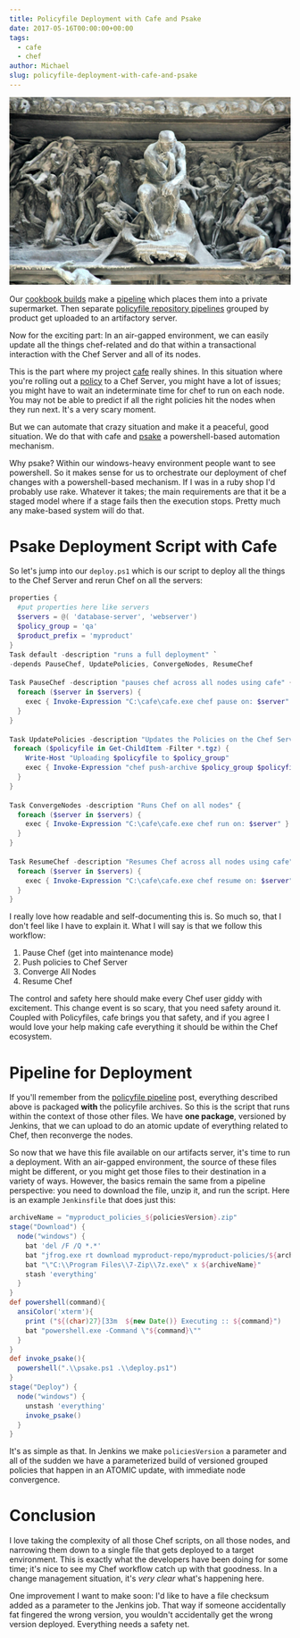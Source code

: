 ```yaml
---
title: Policyfile Deployment with Cafe and Psake
date: 2017-05-16T00:00:00+00:00
tags:
  - cafe
  - chef
author: Michael
slug: policyfile-deployment-with-cafe-and-psake
---
```

<div class="full-width">
  <img src="/images/feature-policyfile-deployment-with-cafe-and-psake.jpg" alt="Policyfile Deployment with Cafe" />
</div>

Our [cookbook builds](/cookbook-development-with-rakefile/) make a [pipeline](/cookbook-pipeline-with-jenkinsfile/) which places them into a private supermarket. Then separate [policyfile repository pipelines](/policyfile-pipeline-with-jenkinsfile/) grouped by product get uploaded to an artifactory server. 

Now for the exciting part: In an air-gapped environment, we can easily update all the things chef-related and do that within a transactional interaction with the Chef Server and all of its nodes.

This is the part where my project [cafe](/introducing-cafe/) really shines. In this situation where you're rolling out a [policy](/policyfiles/) to a Chef Server, you might have a lot of issues; you might have to wait an indeterminate time for chef to run on each node. You may not be able to predict if all the right policies hit the nodes when they run next. It's a very scary moment.

But we can automate that crazy situation and make it a peaceful, good situation. We do that with cafe and [psake](https://github.com/psake/psake) a powershell-based automation mechanism.

Why psake? Within our windows-heavy environment people want to see powershell. So it makes sense for us to orchestrate our deployment of chef changes with a powershell-based mechanism. If I was in a ruby shop I'd probably use rake. Whatever it takes; the main requirements are that it be a staged model where if a stage fails then the execution stops. Pretty much any make-based system will do that.

# Psake Deployment Script with Cafe

So let's jump into our `deploy.ps1` which is our script to deploy all the things to the Chef Server and rerun Chef on all the servers:

```powershell
properties {
  #put properties here like servers
  $servers = @( 'database-server', 'webserver')
  $policy_group = 'qa'
  $product_prefix = 'myproduct'
}
Task default -description "runs a full deployment" `
-depends PauseChef, UpdatePolicies, ConvergeNodes, ResumeChef

Task PauseChef -description "pauses chef across all nodes using cafe" {
  foreach ($server in $servers) {
    exec { Invoke-Expression "C:\cafe\cafe.exe chef pause on: $server" }
  }
}

Task UpdatePolicies -description "Updates the Policies on the Chef Server" {
 foreach ($policyfile in Get-ChildItem -Filter *.tgz) {
    Write-Host "Uploading $policyfile to $policy_group"
    exec { Invoke-Expression "chef push-archive $policy_group $policyfile" }
  }
}

Task ConvergeNodes -description "Runs Chef on all nodes" {
  foreach ($server in $servers) {
    exec { Invoke-Expression "C:\cafe\cafe.exe chef run on: $server" }
  }
}

Task ResumeChef -description "Resumes Chef across all nodes using cafe" {
  foreach ($server in $servers) {
    exec { Invoke-Expression "C:\cafe\cafe.exe chef resume on: $server" }
  }
}
```

I really love how readable and self-documenting this is. So much so, that I don't feel like I have to explain it. What I will say is that we follow this workflow:

1. Pause Chef (get into maintenance mode)
2. Push policies to Chef Server
3. Converge All Nodes
4. Resume Chef

The control and safety here should make every Chef user giddy with excitement. This change event is so scary, that you need safety around it. Coupled with Policyfiles, cafe brings you that safety, and if you agree I would love your help making cafe everything it should be within the Chef ecosystem.

# Pipeline for Deployment

If you'll remember from the [policyfile pipeline](/policyfile-pipeline-with-jenkinsfile/) post, everything described above is packaged **with** the policyfile archives. So this is the script that runs within the context of those other files. We have **one package**, versioned by Jenkins, that we can upload to do an atomic update of everything related to Chef, then reconverge the nodes.

So now that we have this file available on our artifacts server, it's time to run a deployment. With an air-gapped environment, the source of these files might be different, or you might get those files to their destination in a variety of ways. However, the basics remain the same from a pipeline perspective: you need to download the file, unzip it, and run the script. Here is an example `Jenkinsfile` that does just this:

```groovy
archiveName = "myproduct_policies_${policiesVersion}.zip"
stage("Download") {
  node("windows") {
    bat 'del /F /Q *.*'
    bat "jfrog.exe rt download myproduct-repo/myproduct-policies/${archiveName} ${archiveName} --flat=true"
    bat "\"C:\\Program Files\\7-Zip\\7z.exe\" x ${archiveName}"
    stash 'everything'
  }
}
def powershell(command){
  ansiColor('xterm'){
    print ("${(char)27}[33m  ${new Date()} Executing :: ${command}")
    bat "powershell.exe -Command \"${command}\""
  }
}
def invoke_psake(){
  powershell(".\\psake.ps1 .\\deploy.ps1")
}
stage("Deploy") {
  node("windows") {
    unstash 'everything'
    invoke_psake()
  }
}
```

It's as simple as that. In Jenkins we make `policiesVersion` a parameter and all of the sudden we have a parameterized build of versioned grouped policies that happen in an ATOMIC update, with immediate node convergence.

# Conclusion

I love taking the complexity of all those Chef scripts, on all those nodes, and narrowing them down to a single file that gets deployed to a target environment. This is exactly what the developers have been doing for some time; it's nice to see my Chef workflow catch up with that goodness. In a change management situation, it's _very clear_ what's happening here.

One improvement I want to make soon: I'd like to have a file checksum added as a parameter to the Jenkins job. That way if someone accidentally fat fingered the wrong version, you wouldn't accidentally get the wrong version deployed. Everything needs a safety net.
